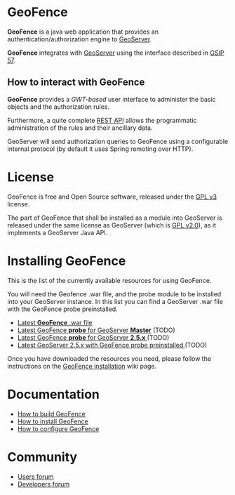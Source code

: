 GeoFence
==================================================

**GeoFence** is a java web application that provides an authentication/authorization engine to [GeoServer](http://www.geoserver.org).

**GeoFence** integrates with [GeoServer](http://www.geoserver.org) using the interface 
described in [GSIP 57](http://geoserver.org/display/GEOS/GSIP+57+-+Improving+GeoServer+authorization+framework).

How to interact with GeoFence
--------------------------------------------------
**GeoFence** provides a _GWT-based_ user interface to administer the basic objects and the authorization rules.

Furthermore, a quite complete [REST API](https://github.com/geosolutions-it/geofence/wiki/REST-API) allows the programmatic administration of the rules and their ancillary data.

GeoServer will send authorization queries to GeoFence using a configurable internal protocol (by default it uses Spring remoting over HTTP).

License
==================================================
GeoFence is free and Open Source software, released under the [GPL v3](http://www.gnu.org/licenses/gpl.html) license.

The part of GeoFence that shall be installed as a module into GeoServer is released under the same license as GeoServer (which is [GPL v2.0](http://www.gnu.org/licenses/old-licenses/gpl-2.0.html)), as it implements a GeoServer Java API.

Installing GeoFence
==================================================
This is the list of the currently available resources for using GeoFence.

You will need the Geofence .war file, and the probe module to be installed into your GeoServer instance.
In this list you can find a GeoServer .war file with the GeoFence probe preinstalled.

* [Latest **GeoFence** .war file](http://build.geo-solutions.it/geofence/nightly/latest/geofence.war)
* [Latest GeoFence **probe** for GeoServer **Master**](http://build.geo-solutions.it/geofence/nightly/latest/geofence-security-2.2-SNAPSHOT.jar) (TODO)
* [Latest GeoFence **probe** for GeoServer **2.5.x** ](http://build.geo-solutions.it/geofence/nightly/latest/geofence-security-2.2-SNAPSHOT.jar) (TODO)
* [Latest GeoServer 2.5.x with GeoFence probe preinstalled ](http://build.geo-solutions.it/geofence/nightly/latest/geofence-security-2.2-SNAPSHOT.jar) (TODO)

Once you have downloaded the resources you need, please follow the instructions on the [GeoFence installation](https://github.com/geosolutions-it/geofence/wiki/GeoFence-installation) wiki page.


Documentation
==================================================
* [How to build GeoFence](https://github.com/geosolutions-it/geofence/wiki/Building-instructions)
* [How to install GeoFence](https://github.com/geosolutions-it/geofence/wiki/GeoFence-installation)
* [How to configure GeoFence](https://github.com/geosolutions-it/geofence/wiki/WebApps-configuration)

Community
==================================================
* [Users forum](https://groups.google.com/forum/#!forum/geofence-users)
* [Developers forum](https://groups.google.com/forum/#!forum/geofence-developers)
